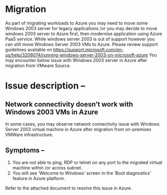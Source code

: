 # Migration

As part of migrating workloads to Azure you may need to move some Windows 2003 server for legacy applications /or you may decide to move windows 2003 server to Azure first, then modernise application using Azure PaaS service. While windows server 2003 is out of support however you can still move Windows Server 2003 VMs to Azure. Please review support guidelines available on https://support.microsoft.com/en-us/help/3206074/running-windows-server-2003-on-microsoft-azure
You may encounter below issue with Windows 2003 server in Azure after migration from VMware Source.

# Issue description – 

## Network connectivity doesn’t work with Windows 2003 VMs in Azure

In some cases, you may observe network connectivity issue with Windows Server 2003 virtual machine in Azure after migration from on-premises VMWare infrastructure.

## Symptoms – 
1.	You are not able to ping, RDP or telnet on any port to the migrated virtual machine within /or across subnet. 
2.	You will see ‘Welcome to Windows’ screen in the ‘Boot diagnostics’ feature in Azure platform. 

Refer to the attached document to resolve this issue in Azure.
